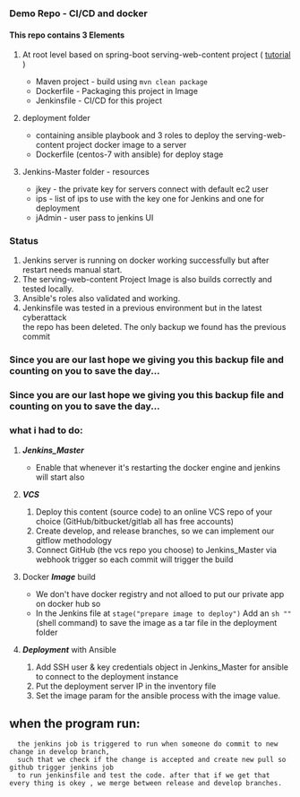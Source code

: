 ### Demo Repo - CI/CD and docker


#### This repo contains 3 Elements
1. At root level based on spring-boot serving-web-content project ( [tutorial](https://spring.io/guides/gs/serving-web-content/) ) 
    - Maven project - build using `mvn clean package`
    - Dockerfile - Packaging this project in Image  
    - Jenkinsfile - CI/CD for this project  

2. deployment folder 
   - containing ansible playbook and 3 roles to deploy the serving-web-content 
      project docker image to a server
   - Dockerfile (centos-7 with ansible) for deploy stage 



3. Jenkins-Master folder - resources
   - jkey - the private key for servers connect with default ec2 user
   - ips - list of ips to use with the key one for Jenkins and one for deployment
   - jAdmin - user pass to jenkins UI



### Status
1. Jenkins server is running on docker working successfully but after restart needs manual start.
2. The serving-web-content Project Image is also builds correctly and tested locally.
3. Ansible's roles also validated and working.
4. Jenkinsfile was tested in a previous environment but in the latest cyberattack  
   the repo has been deleted. The only backup we found has the previous commit 
   


### Since you are our last hope we giving you this backup file and counting on you to save the day...



### Since you are our last hope we giving you this backup file and counting on you to save the day...
### what i had to do: 

1. ***Jenkins_Master***
   - Enable that whenever it's restarting the docker engine and jenkins will start also
   
   
2. ***VCS***
   1. Deploy this content (source code) to an online VCS repo of your choice (GitHub/bitbucket/gitlab all has free accounts)
   2. Create develop, and release branches, so we can implement our gitflow methodology
   3. Connect GitHub (the vcs repo you choose) to Jenkins_Master via webhook trigger so each commit will trigger the build  

3. Docker ***Image*** build 
   - We don't have docker registry and not alloed to put our private app on docker hub so
   - In the Jenkins file at `stage("prepare image to deploy")` Add an `sh ""` (shell command) to save the image as a tar file in the deployment folder
   
4. ***Deployment*** with Ansible
   1. Add SSH user & key credentials object in Jenkins_Master for ansible to connect to the deployment instance
   2. Put the deployment server IP in the inventory file 
   3. Set the image param for the ansible process with the image value.

## when the program run: 

      the jenkins job is triggered to run when someone do commit to new change in develop branch, 
      such that we check if the change is accepted and create new pull so github trigger jenkins job 
      to run jenkinsfile and test the code. after that if we get that every thing is okey , we merge between release and develop branches.

















